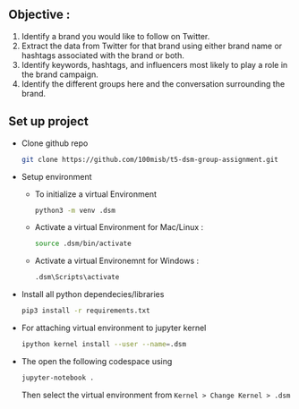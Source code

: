 ## Objective :
1. Identify a brand you would like to follow on Twitter.
2. Extract the data from Twitter for that brand using either brand name or hashtags
associated with the brand or both.
3. Identify keywords, hashtags, and influencers most likely to play a role in the brand
campaign.
4. Identify the different groups here and the conversation surrounding the brand.

## Set up project

- Clone github repo
    ```zsh
    git clone https://github.com/100misb/t5-dsm-group-assignment.git
    ```

- Setup environment

    - To initialize a virtual Environment
        ```zsh
        python3 -m venv .dsm
        ```

    - Activate a virtual Environment for Mac/Linux :
        ```zsh
        source .dsm/bin/activate
        ```
    - Activate a virtual Environemnt for Windows : 
        ```bash
        .dsm\Scripts\activate
        ```
    
- Install all python dependecies/libraries
    ```zsh
    pip3 install -r requirements.txt
    ```

- For attaching virtual environment to jupyter kernel
  ```zsh
  ipython kernel install --user --name=.dsm
  ```

- The open the following codespace using 
  ```zsh
  jupyter-notebook . 
  ```
  Then select the virtual environment from `Kernel > Change Kernel > .dsm`
